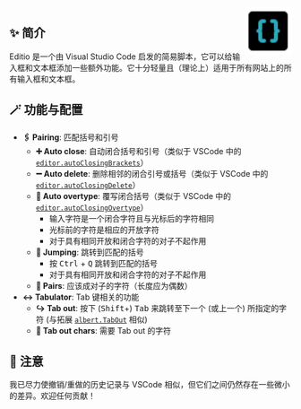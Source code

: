 <img src="./editio.svg" align="right" style="width: 6em; height: 6em; max-width: 100%;">

## ✨ 简介

Editio 是一个由 Visual Studio Code 启发的简易脚本，它可以给输入框和文本框添加一些额外功能。它十分轻量且（理论上）适用于所有网站上的所有输入框和文本框。

## 🪄 功能与配置

- **🖇️ Pairing**: 匹配括号和引号
    - **➕ Auto close**: 自动闭合括号和引号（类似于 VSCode 中的 [`editor.autoClosingBrackets`](https://pro-2684.github.io/?page=redirect&url=vscode%3A%2F%2Fsettings%2Feditor.autoClosingBrackets)）
    - **➖ Auto delete**: 删除相邻的闭合引号或括号（类似于 VSCode 中的 [`editor.autoClosingDelete`](https://pro-2684.github.io/?page=redirect&url=vscode%3A%2F%2Fsettings%2Feditor.autoClosingDelete)）
    - **🚫 Auto overtype**: 覆写闭合括号（类似于 VSCode 中的 [`editor.autoClosingOvertype`](https://pro-2684.github.io/?page=redirect&url=vscode%3A%2F%2Fsettings%2Feditor.autoClosingOvertype)）
        - 输入字符是一个闭合字符且与光标后的字符相同
        - 光标前的字符是相应的开放字符
        - 对于具有相同开放和闭合字符的对子不起作用
    - **🔁 Jumping**: 跳转到匹配的括号
        - 按 <kbd>Ctrl</kbd> + <kbd>Q</kbd> 跳转到匹配的括号
        - 对于具有相同开放和闭合字符的对子不起作用
    - **📜 Pairs**: 应该成对子的字符（长度应为偶数）
- **↔️ Tabulator**: Tab 键相关的功能
    - **↪️ Tab out**: 按下 (<kbd>Shift</kbd>+) <kbd>Tab</kbd> 来跳转至下一个 (或上一个) 所指定的字符 (与拓展 [`albert.TabOut`](https://pro-2684.github.io/?page=redirect&url=vscode%3Aextension%2Falbert.TabOut) 相似)
    - **📜 Tab out chars**: 需要 Tab out 的字符

## 📃 注意

我已尽力使撤销/重做的历史记录与 VSCode 相似，但它们之间仍然存在一些微小的差异。欢迎任何贡献！

